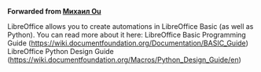 **Forwarded from [Михаил Ou](https://t.me/Sucumbee)**

LibreOffice allows you to create automations in LibreOffice Basic (as well as Python).
You can read more about it here:
LibreOffice
 Basic
 Programming
 Guide
(https://wiki.documentfoundation.org/Documentation/BASIC_Guide)
LibreOffice
 Python
 Design
 Guide
(https://wiki.documentfoundation.org/Macros/Python_Design_Guide/en)